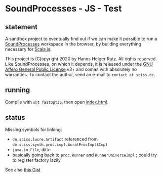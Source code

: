 # SoundProcesses - JS - Test

## statement

A sandbox project to eventually find out if we can make it possible to run a
[SoundProcesses](https://git.iem.at/sciss/SoundProcesses) workspace in the browser, 
by building everything necessary
for [Scala.js](https://www.scala-js.org/).

This project is (C)opyright 2020 by Hanns Holger Rutz. All rights reserved.
Like SoundProcesses, on which it depends, it is released under the 
[GNU Affero General Public License](https://github.com/Sciss/SoundProcessesJSTest/raw/main/LICENSE) v3+
and comes with absolutely no warranties. To contact the author, send an e-mail to `contact at sciss.de`.

## running

Compile with `sbt fastOptJS`, then open [index.html](index.html).

## status

Missing symbols for linking:

- `de.sciss.lucre.Artifact` referenced from `de.sciss.synth.proc.impl.AuralProcImpl$Impl`
- `java.io.File`, ditto
- basically going back to `proc.Runner` and `RunnerUniverseImpl` ; could try to register factory lazily

See also [this Gist](https://gist.github.com/Sciss/22996370ea2a277a409775705d740993)

